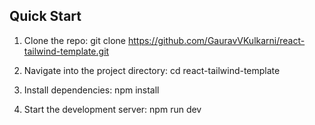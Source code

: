 ## Quick Start

1. Clone the repo:
    git clone https://github.com/GauravVKulkarni/react-tailwind-template.git

2.	Navigate into the project directory:
    cd react-tailwind-template

3.	Install dependencies:
    npm install

5.	Start the development server:
    npm run dev